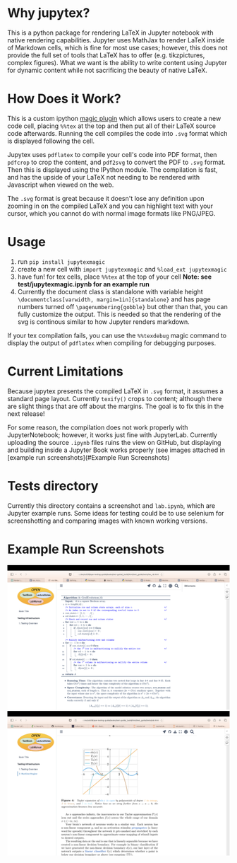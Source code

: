 # Why jupytex?
This is a python package for rendering LaTeX in Jupyter notebook with native 
rendering capabilities. Jupyter uses MathJax to render LaTeX inside of 
Markdown cells, which is fine for most use cases; however, this does not 
provide the full set of tools that LaTeX has to offer (e.g. tikzpictures,
complex figures). What we want is the ability to write content using Jupyter
for dynamic content while not sacrificing the beauty of native LaTeX.

# How Does it Work?
This is a custom ipython [magic plugin](https://ipython.readthedocs.io/en/stable/config/custommagics.html)
which allows users to create a new code cell, placing `%%tex` at the top and 
then put all of their LaTeX source code afterwards. Running the cell compiles
the code into `.svg` format which is displayed following the cell.

Jupytex uses `pdflatex` to compile your cell's code into PDF format, then
`pdfcrop` to crop the content, and `pdf2svg` to convert the PDF to `.svg`
format. Then this is displayed using the IPython module. The compilation is
fast, and has the upside of your LaTeX not needing to be rendered with
Javascript when viewed on the web. 

The `.svg` format is great because it doesn't lose any definition upon
zooming in on the compiled LaTeX and you can highlight text with your cursor,
which you cannot do with normal image formats like PNG/JPEG.

# Usage
1. run `pip install jupytexmagic`
2. create a new cell with `import jupytexmagic` and `%load_ext jupytexmagic`
3. have fun! for tex cells, place `%%tex` at the top of your cell **Note: see test/jupytexmagic.ipynb for an example run**
4. Currently the document class is standalone with variable height `\documentclass[varwidth, margin=1in]{standalone}` and has page numbers turned off `\pagenumbering{gobble}` but other than that, you can fully customize the output. This is needed so that the rendering of the svg is continous similar to how Jupyter renders markdown.

If your tex compilation fails, you can use the `%%texdebug` magic command
to display the output of `pdflatex` when compiling for debugging purposes.

# Current Limitations
Because jupytex presents the compiled LaTeX in `.svg` format, it assumes
a standard page layout. Currently `texify()` crops to content; although there
are slight things that are off about the margins. The goal is to fix this in
the next release!

For some reason, the compilation does not work properly with JupyterNotebook;
however, it works just fine with JupyterLab. Currently uploading the source
`.ipynb` files ruins the view on GitHub, but displaying and building inside
a Jupyter Book works properly (see images attached in [example run screenshots](#Example Run Screenshots)

# Tests directory
Currently this directory contains a screenshot and `lab.ipynb`, which are
Jupyter example runs. Some ideas for testing could be to use selenium for 
screenshotting and comparing images with known working versions.

# Example Run Screenshots
![](./tests/algorithm.png)
![](./tests/tikz.png)
